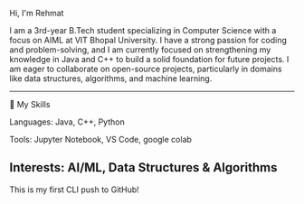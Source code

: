  Hi, I'm Rehmat

I am a 3rd-year B.Tech student specializing in Computer Science with a focus on AIML at VIT Bhopal University. I have a strong passion for coding and problem-solving, and I am currently focused on strengthening my knowledge in Java and C++ to build a solid foundation for future projects. I am eager to collaborate on open-source projects, particularly in domains like data structures, algorithms, and machine learning.

---------------------------------------------------------------------------------------------------------------------------------------------------------------------------------------------
🚀 My Skills

Languages: Java, C++, Python

Tools: Jupyter Notebook, VS Code, google colab

Interests: AI/ML, Data Structures & Algorithms
------------------------------------------------------------------------------------------------------------------------------------
This is my first CLI push to GitHub!


